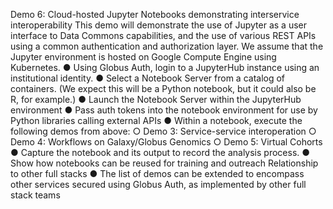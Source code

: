 Demo 6: Cloud-hosted Jupyter Notebooks demonstrating interservice interoperability
This demo will demonstrate the use of Jupyter as a user interface to Data Commons capabilities, and the use of various REST APIs using a common authentication and authorization layer. We assume that the Jupyter environment is hosted on Google Compute Engine using Kubernetes.
●	Using Globus Auth, login to a JupyterHub instance using an institutional identity. 
●	Select a Notebook Server from a catalog of containers. (We expect this will be a Python notebook, but it could also be R, for example.)
●	Launch the Notebook Server within the JupyterHub environment
●	Pass auth tokens into the notebook environment for use by Python libraries calling external APIs
●	Within a notebook, execute the following demos from above:
○	Demo 3: Service-service interoperation
○	Demo 4: Workflows on Galaxy/Globus Genomics
○	Demo 5: Virtual Cohorts
●	Capture the notebook and its output to record the analysis process.
●	Show how notebooks can be reused for training and outreach
Relationship to other full stacks
●	The list of demos can be extended to encompass other services secured using Globus Auth, as implemented by other full stack teams

